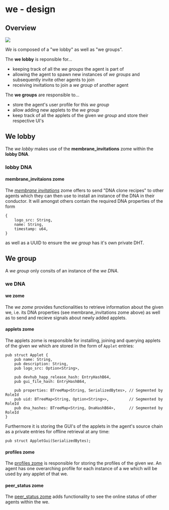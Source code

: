 # we - design

## Overview


![](https://i.imgur.com/ssVZM1E.png)


*We* is composed of a "we lobby" as well as "we groups".

The **we lobby** is reponsible for...
* keeping track of all the *we groups* the agent is part of
* allowing the agent to spawn new instances of *we groups* and subsequently invite other agents to join
* receiving invitations to join a *we group* of another agent

The **we groups** are responsible to...
* store the agent's user profile for this *we group*
* allow adding new applets to the *we group*
* keep track of all the applets of the given *we group* and store their respective UI's



## We lobby

The *we lobby* makes use of the **membrane_invitations** zome within the **lobby DNA**.

### lobby DNA
#### membrane_invitaions zome

The [*membrane invitations*](https://github.com/holochain-open-dev/membrane-invitations) zome offers to send "DNA clone recipes" to other agents which they can then use to install an instance of the DNA in their conductor. It will amongst others contain the required DNA properties of the form

```=typescript
{
    logo_src: String,
    name: String,
    timestamp: u64,
}
```
as well as a UUID to ensure the *we group* has it's own private DHT.


## We group

A *we group* only consits of an instance of the *we DNA*.

### we DNA

#### we zome

The *we zome*  provides functionalities to retrieve information about the given we, i.e. its DNA properties (see membrane_invitations zome above) as well as to send and recieve signals about newly added applets.

#### applets zome

The applets zome is responsible for installing, joining and querying applets of the given *we* which are stored in the form of `Applet` entries:

```=rust
pub struct Applet {
    pub name: String,
    pub description: String,
    pub logo_src: Option<String>,

    pub devhub_happ_release_hash: EntryHashB64,
    pub gui_file_hash: EntryHashB64,

    pub properties: BTreeMap<String, SerializedBytes>, // Segmented by RoleId
    pub uid: BTreeMap<String, Option<String>>,         // Segmented by RoleId
    pub dna_hashes: BTreeMap<String, DnaHashB64>,      // Segmented by RoleId
}
```

Furthermore it is storing the GUI's of the applets in the agent's source chain as a private entries for offline retrieval at any time:
```=rust
pub struct AppletGui(SerializedBytes);
```




#### profiles zome

The [profiles zome](https://github.com/holochain-open-dev/profiles) is responsible for storing the profiles of the given *we*. An agent has one overarching profile for each instance of a we which will be used by any applet of that we.

#### peer_status zome

The [peer_status zome](https://github.com/holochain-open-dev/peer-status) adds functionality to see the online status of other agents within the we.





